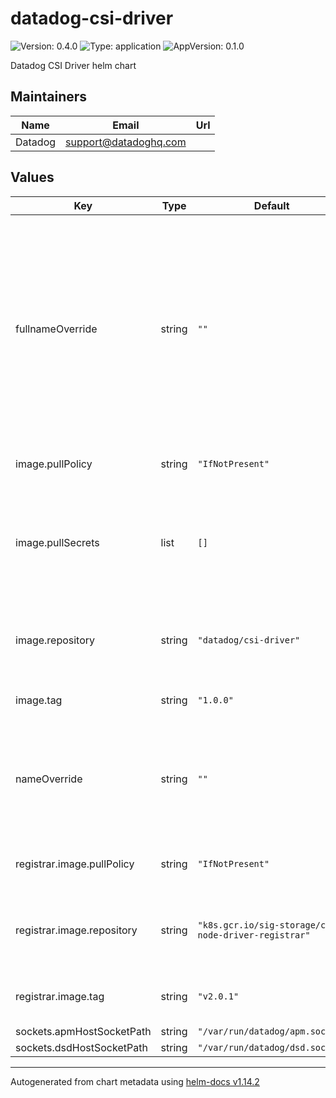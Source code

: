 # datadog-csi-driver

![Version: 0.4.0](https://img.shields.io/badge/Version-0.4.0-informational?style=flat-square) ![Type: application](https://img.shields.io/badge/Type-application-informational?style=flat-square) ![AppVersion: 0.1.0](https://img.shields.io/badge/AppVersion-0.1.0-informational?style=flat-square)

Datadog CSI Driver helm chart

## Maintainers

| Name | Email | Url |
| ---- | ------ | --- |
| Datadog | <support@datadoghq.com> |  |

## Values

| Key | Type | Default | Description |
|-----|------|---------|-------------|
| fullnameOverride | string | `""` | Allows overriding the full name of resources created by the chart. If set, this value completely replaces the generated name, ignoring the standard naming convention. |
| image.pullPolicy | string | `"IfNotPresent"` | CSI driver image pullPolicy |
| image.pullSecrets | list | `[]` | CSI driver repository pullSecret (for example: specify Docker registry credentials) |
| image.repository | string | `"datadog/csi-driver"` | Override default registry + image.name for CSI driver |
| image.tag | string | `"1.0.0"` | CSI driver image tag to use |
| nameOverride | string | `""` | Allows overriding the name of the chart. If set, this value replaces the default chart name. |
| registrar.image.pullPolicy | string | `"IfNotPresent"` | CSI registrar image pullPolicy |
| registrar.image.repository | string | `"k8s.gcr.io/sig-storage/csi-node-driver-registrar"` | Override default registry + image.name for the registrar |
| registrar.image.tag | string | `"v2.0.1"` | CSI registrar image tag to use |
| sockets.apmHostSocketPath | string | `"/var/run/datadog/apm.socket"` |  |
| sockets.dsdHostSocketPath | string | `"/var/run/datadog/dsd.socket"` |  |

----------------------------------------------
Autogenerated from chart metadata using [helm-docs v1.14.2](https://github.com/norwoodj/helm-docs/releases/v1.14.2)
